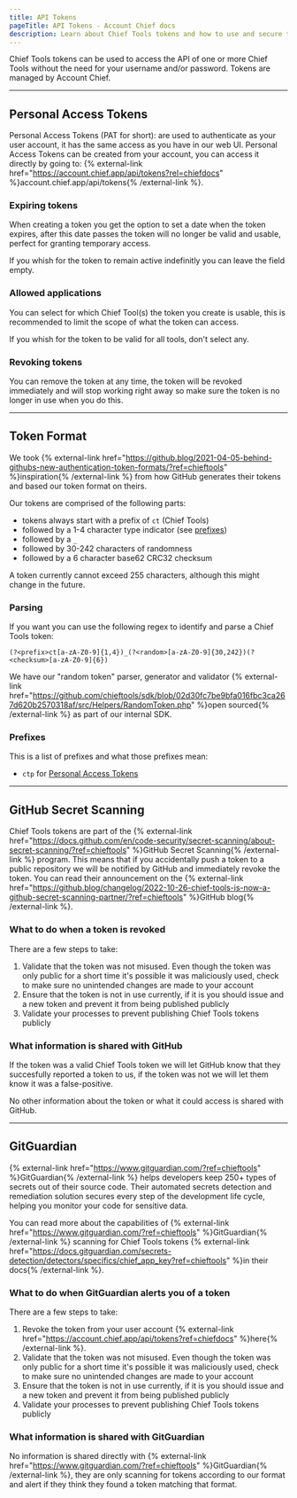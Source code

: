 ```yaml
---
title: API Tokens
pageTitle: API Tokens - Account Chief docs
description: Learn about Chief Tools tokens and how to use and secure them.
---
```


Chief Tools tokens can be used to access the API of one or more Chief Tools without the need for your username and/or password. Tokens are managed by Account Chief.

---

## Personal Access Tokens

Personal Access Tokens (PAT for short): are used to authenticate as your user account, it has the same access as you have in our web UI. Personal Access Tokens can be created from your account, you can access it directly by going to: {% external-link href="https://account.chief.app/api/tokens?rel=chiefdocs" %}account.chief.app/api/tokens{% /external-link %}.

### Expiring tokens

When creating a token you get the option to set a date when the token expires, after this date passes the token will no longer be valid and usable, perfect for granting temporary access.

If you whish for the token to remain active indefinitly you can leave the field empty.

### Allowed applications

You can select for which Chief Tool(s) the token you create is usable, this is recommended to limit the scope of what the token can access.

If you whish for the token to be valid for all tools, don't select any.

### Revoking tokens

You can remove the token at any time, the token will be revoked immediately and will stop working right away so make sure the token is no longer in use when you do this.

---

## Token Format

We took {% external-link href="https://github.blog/2021-04-05-behind-githubs-new-authentication-token-formats/?ref=chieftools" %}inspiration{% /external-link %} from how GitHub generates their tokens and based our token format on theirs.

Our tokens are comprised of the following parts:

- tokens always start with a prefix of `ct` (Chief Tools)
- followed by a 1-4 character type indicator (see [prefixes](#prefixes))
- followed by a `_`
- followed by 30-242 characters of randomness
- followed by a 6 character base62 CRC32 checksum

A token currently cannot exceed 255 characters, although this might change in the future.

### Parsing

If you want you can use the following regex to identify and parse a Chief Tools token: 

```regex
(?<prefix>ct[a-zA-Z0-9]{1,4})_(?<random>[a-zA-Z0-9]{30,242})(?<checksum>[a-zA-Z0-9]{6})
```

We have our "random token" parser, generator and validator {% external-link href="https://github.com/chieftools/sdk/blob/02d30fc7be9bfa016fbc3ca267d620b2570318af/src/Helpers/RandomToken.php" %}open sourced{% /external-link %} as part of our internal SDK.

### Prefixes

This is a list of prefixes and what those prefixes mean:

- `ctp` for [Personal Access Tokens](#personal-access-tokens)

---

## GitHub Secret Scanning

Chief Tools tokens are part of the {% external-link href="https://docs.github.com/en/code-security/secret-scanning/about-secret-scanning/?ref=chieftools" %}GitHub Secret Scanning{% /external-link %} program. 
This means that if you accidentally push a token to a public repository we will be notified by GitHub and immediately revoke the token.
You can read their announcement on the {% external-link href="https://github.blog/changelog/2022-10-26-chief-tools-is-now-a-github-secret-scanning-partner/?ref=chieftools" %}GitHub blog{% /external-link %}.

### What to do when a token is revoked

There are a few steps to take:

1. Validate that the token was not misused. Even though the token was only public for a short time it's possible it was maliciously used, check to make sure no unintended changes are made to your account
2. Ensure that the token is not in use currently, if it is you should issue and a new token and prevent it from being published publicly
3. Validate your processes to prevent publishing Chief Tools tokens publicly

### What information is shared with GitHub

If the token was a valid Chief Tools token we will let GitHub know that they succesfully reported a token to us, if the token was not we will let them know it was a false-positive.

No other information about the token or what it could access is shared with GitHub.

---

## GitGuardian

{% external-link href="https://www.gitguardian.com/?ref=chieftools" %}GitGuardian{% /external-link %} helps developers keep 250+ types of secrets out of their source code. 
Their automated secrets detection and remediation solution secures every step of the development life cycle, helping you monitor your code for sensitive data.

You can read more about the capabilities of {% external-link href="https://www.gitguardian.com/?ref=chieftools" %}GitGuardian{% /external-link %} scanning for Chief Tools tokens {% external-link href="https://docs.gitguardian.com/secrets-detection/detectors/specifics/chief_app_key?ref=chieftools" %}in their docs{% /external-link %}.

### What to do when GitGuardian alerts you of a token

There are a few steps to take:

1. Revoke the token from your user account {% external-link href="https://account.chief.app/api/tokens?ref=chiefdocs" %}here{% /external-link %}.
2. Validate that the token was not misused. Even though the token was only public for a short time it's possible it was maliciously used, check to make sure no unintended changes are made to your account
3. Ensure that the token is not in use currently, if it is you should issue and a new token and prevent it from being published publicly
4. Validate your processes to prevent publishing Chief Tools tokens publicly

### What information is shared with GitGuardian

No information is shared directly with {% external-link href="https://www.gitguardian.com/?ref=chieftools" %}GitGuardian{% /external-link %}, they are only scanning for tokens according to our format and alert if they think they found a token matching that format.

